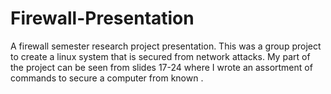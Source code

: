 # Firewall-Presentation
A firewall semester research project presentation. This was a group project to create a linux system that is secured from network attacks. My part of the project can be seen from slides 17-24 where I wrote an assortment of commands to secure a computer from known . 
